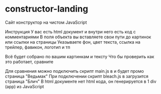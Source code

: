 # constructor-landing

Сайт конструктор на чистом JavaScript 

Инструкция
У вас есть html документ и внутри него есть код с комментариями
В поля объекта вы вставляете свои пути до картинок или ссылки на страницы
Указываете фон, цвет текста, ссылка на трейлер, фавикон, логотип и тп

Всё будет собрано по вашим картинкам и тексту
Что бы проверить как это работает, сравните

Для сравнения можно подключить скрипт main.js в <head> и будет промо страница "Ведьмак"
При подключении скрипт bleach.js в <head> загрузится страница "Блич"
В html документе нет html кода, он генерируется в 1 div (app) из JavaScript

